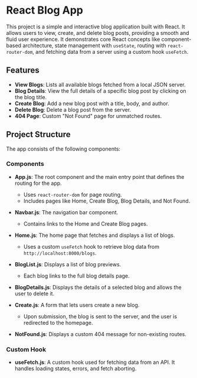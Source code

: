 # React Blog App

This project is a simple and interactive blog application built with React. It allows users to view, create, and delete blog posts, providing a smooth and fluid user experience.
It demonstrates core React concepts like component-based architecture, state management with `useState`, routing with `react-router-dom`, and fetching data from a server using a custom hook `useFetch`.

## Features

- **View Blogs**: Lists all available blogs fetched from a local JSON server.
- **Blog Details**: View the full details of a specific blog post by clicking on the blog title.
- **Create Blog**: Add a new blog post with a title, body, and author.
- **Delete Blog**: Delete a blog post from the server.
- **404 Page**: Custom "Not Found" page for unmatched routes.

## Project Structure

The app consists of the following components:

### Components

- **App.js**: The root component and the main entry point that defines the routing for the app.
  - Uses `react-router-dom` for page routing.
  - Includes pages like Home, Create Blog, Blog Details, and Not Found.
  
- **Navbar.js**: The navigation bar component.
  - Contains links to the Home and Create Blog pages.

- **Home.js**: The home page that fetches and displays a list of blogs.
  - Uses a custom `useFetch` hook to retrieve blog data from `http://localhost:8000/blogs`.

- **BlogList.js**: Displays a list of blog previews.
  - Each blog links to the full blog details page.

- **BlogDetails.js**: Displays the details of a selected blog and allows the user to delete it.

- **Create.js**: A form that lets users create a new blog.
  - Upon submission, the blog is sent to the server, and the user is redirected to the homepage.

- **NotFound.js**: Displays a custom 404 message for non-existing routes.

### Custom Hook

- **useFetch.js**: A custom hook used for fetching data from an API. It handles loading states, errors, and fetch aborting.


